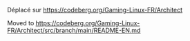 Déplacé sur https://codeberg.org/Gaming-Linux-FR/Architect

Moved to https://codeberg.org/Gaming-Linux-FR/Architect/src/branch/main/README-EN.md
